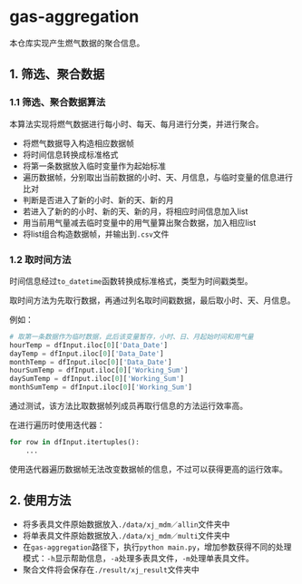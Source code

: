 # gas-aggregation

本仓库实现产生燃气数据的聚合信息。

## 1. 筛选、聚合数据

### 1.1 筛选、聚合数据算法

本算法实现将燃气数据进行每小时、每天、每月进行分类，并进行聚合。

- 将燃气数据导入构造相应数据帧
- 将时间信息转换成标准格式
- 将第一条数据放入临时变量作为起始标准
- 遍历数据帧，分别取出当前数据的小时、天、月信息，与临时变量的信息进行比对
- 判断是否进入了新的小时、新的天、新的月
- 若进入了新的的小时、新的天、新的月，将相应时间信息加入list
- 用当前用气量减去临时变量中的用气量算出聚合数据，加入相应list
- 将list组合构造数据帧，并输出到`.csv`文件

### 1.2 取时间方法

时间信息经过`to_datetime`函数转换成标准格式，类型为时间戳类型。

取时间方法为先取行数据，再通过列名取时间戳数据，最后取小时、天、月信息。

例如：
```python
# 取第一条数据作为临时数据，此后该变量暂存，小时、日、月起始时间和用气量
hourTemp = dfInput.iloc[0]['Data_Date']
dayTemp = dfInput.iloc[0]['Data_Date']
monthTemp = dfInput.iloc[0]['Data_Date']
hourSumTemp = dfInput.iloc[0]['Working_Sum']
daySumTemp = dfInput.iloc[0]['Working_Sum']
monthSumTemp = dfInput.iloc[0]['Working_Sum']
```

通过测试，该方法比取数据帧列成员再取行信息的方法运行效率高。

在进行遍历时使用迭代器：

```python
for row in dfInput.itertuples():
	...
```

使用迭代器遍历数据帧无法改变数据帧的信息，不过可以获得更高的运行效率。

## 2. 使用方法

- 将多表具文件原始数据放入`./data/xj_mdm／allin`文件夹中
- 将单表具文件原始数据放入`./data/xj_mdm／multi`文件夹中
- 在`gas-aggregation`路径下，执行`python main.py`，增加参数获得不同的处理模式：`-h`显示帮助信息，`-a`处理多表具文件，`-m`处理单表具文件。
- 聚合文件将会保存在`./result/xj_result`文件夹中